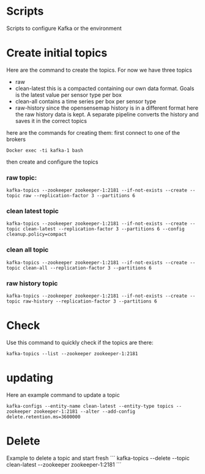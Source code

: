 # Scripts

Scripts to configure Kafka or the environment
# Create initial topics
Here are the command to create the topics. For now we have three topics
* raw
* clean-latest
  this is a compacted containing our own data format. Goals is the latest value per sensor type per box
* clean-all
  contains a time series per box per sensor type
* raw-history
  since the opensensemap history is in a different format here the raw history data is kept. A separate pipeline converts the history and saves it in the correct topics

here are the commands for creating them:
first connect to one of the brokers
```
Docker exec -ti kafka-1 bash
```
then create and configure the topics
### raw topic:
```
kafka-topics --zookeeper zookeeper-1:2181 --if-not-exists --create --topic raw --replication-factor 3 --partitions 6 
```
### clean latest topic
```
kafka-topics --zookeeper zookeeper-1:2181 --if-not-exists --create --topic clean-latest --replication-factor 3 --partitions 6 --config cleanup.policy=compact 
```
### clean all topic
```
kafka-topics --zookeeper zookeeper-1:2181 --if-not-exists --create --topic clean-all --replication-factor 3 --partitions 6
```
### raw history topic
```
kafka-topics --zookeeper zookeeper-1:2181 --if-not-exists --create --topic raw-history --replication-factor 3 --partitions 6
```

# Check
Use this command to quickly check if the topics are there:
```
kafka-topics --list --zookeeper zookeeper-1:2181
```
# updating
Here an example command to update a topic
```
kafka-configs --entity-name clean-latest --entity-type topics --zookeeper zookeeper-1:2181 --alter --add-config delete.retention.ms=3600000
```

# Delete
Example to delete a topic and start fresh
´´´
kafka-topics --delete --topic clean-latest --zookeeper zookeeper-1:2181
´´´
